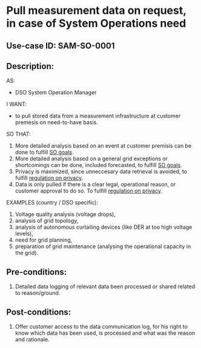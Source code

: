 # Pull measurement data on request, in case of System Operations need

## Use-case ID: SAM-SO-0001

## Description: 
AS:
- DSO System Operation Manager

I WANT: 
- to pull stored data from a measurement infrastructure at customer premesis on need-to-have basis.
    
SO THAT: 
1. More detailed analysis based on an event at customer premisis can be done to fulfill [SO goals](./definition-DSO-goals.md#dso-goals).
2. More detailed analysis based on a general grid exceptions or shortcomings can be done, included forecasted, to fulfill [SO goals](./definition-DSO-goals.md#dso-goals).
3. Privacy is maximized, since unneccesary data retrieval is avoided, to fulfill [regulation on privacy](./definition-DSO-goals.md#fulfill-regulation-on-privacy).
4. Data is only pulled if there is a clear legal, operational reason, or customer approval to do so. To fulfill [regulation on privacy](./definition-DSO-goals.md#fulfill-regulation-on-privacy).

EXAMPLES (country / DSO specific): 
1. Voltage quality analysis (voltage drops), 
2. analysis of grid topology, 
3. analysis of autonomous curtailing devices (like DER at too high voltage levels), 
4. need for grid planning, 
5. preparation of grid maintenance (analysing the operational capacity in the grid).
        
## Pre-conditions:
1. Detailed data logging of relevant data been processed or shared related to reason/ground.
    
## Post-conditions:
1. Offer customer access to the data communication log, for his right to know which data has been used, is  processed and what was the reason and rationale.
